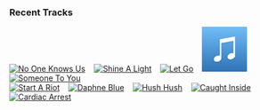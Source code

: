 ### Recent Tracks
[<img src='https://lastfm.freetls.fastly.net/i/u/300x300/28c380b17794894f220ef36f4369feaf.png' width='16%' height='16%' alt='No One Knows Us'>](https://www.last.fm/music/banners/_/no%2bone%2bknows%2bus)&nbsp;&nbsp;&nbsp;&nbsp;[<img src='https://lastfm.freetls.fastly.net/i/u/300x300/2cb83a92b6de258d818a9f7fff0de110.png' width='16%' height='16%' alt='Shine A Light'>](https://www.last.fm/music/banners/_/shine%2ba%2blight)&nbsp;&nbsp;&nbsp;&nbsp;[<img src='https://lastfm.freetls.fastly.net/i/u/300x300/2650722847ed2560b0ad3c442ed5dcc7.png' width='16%' height='16%' alt='Let Go'>](https://www.last.fm/music/banners/_/let%2bgo)&nbsp;&nbsp;&nbsp;&nbsp;[<img src='https://github.com/atfinke/atfinke/blob/master/placeholder.jpeg?raw=true' width='16%' height='16%' alt='Into The Storm'>](https://www.last.fm/music/banners/_/into%2bthe%2bstorm)&nbsp;&nbsp;&nbsp;&nbsp;[<img src='https://lastfm.freetls.fastly.net/i/u/300x300/98bd2468c584f52e2a5055b6d1a9facf.png' width='16%' height='16%' alt='Someone To You'>](https://www.last.fm/music/banners/_/someone%2bto%2byou)&nbsp;&nbsp;&nbsp;&nbsp;<br>[<img src='https://lastfm.freetls.fastly.net/i/u/300x300/2cb83a92b6de258d818a9f7fff0de110.png' width='16%' height='16%' alt='Start A Riot'>](https://www.last.fm/music/banners/_/start%2ba%2briot)&nbsp;&nbsp;&nbsp;&nbsp;[<img src='https://lastfm.freetls.fastly.net/i/u/300x300/cecd29b96d24c8bf43ed95328be299e6.png' width='16%' height='16%' alt='Daphne Blue'>](https://www.last.fm/music/the%2bband%2bcamino/_/daphne%2bblue)&nbsp;&nbsp;&nbsp;&nbsp;[<img src='https://lastfm.freetls.fastly.net/i/u/300x300/3cf155f43a91015c93cf9c729dc23f56.png' width='16%' height='16%' alt='Hush Hush'>](https://www.last.fm/music/the%2bband%2bcamino/_/hush%2bhush)&nbsp;&nbsp;&nbsp;&nbsp;[<img src='https://lastfm.freetls.fastly.net/i/u/300x300/5629b3bc5e5f4507c5f7a74f44d86069.png' width='16%' height='16%' alt='Caught Inside'>](https://www.last.fm/music/bad%2bthings/_/caught%2binside)&nbsp;&nbsp;&nbsp;&nbsp;[<img src='https://lastfm.freetls.fastly.net/i/u/300x300/d93cec1bfa4fae3134f847eb6b13df9f.png' width='16%' height='16%' alt='Cardiac Arrest'>](https://www.last.fm/music/bad%2bsuns/_/cardiac%2barrest)&nbsp;&nbsp;&nbsp;&nbsp;<br>